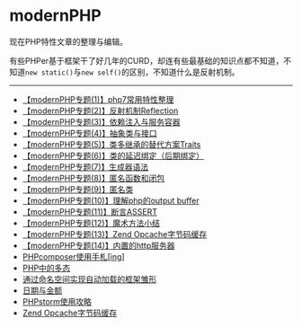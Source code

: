 # modernPHP

现在PHP特性文章的整理与编辑。

有些PHPer基于框架干了好几年的CURD，却连有些最基础的知识点都不知道，不知道`new static()`与`new self()`的区别，不知道什么是反射机制。

----

* [【modernPHP专题(1)】php7常用特性整理](【modernPHP专题(1)】php7常用特性整理.md)
* [【modernPHP专题(2)】反射机制Reflection](【modernPHP专题(2)】反射机制Reflection.md)
* [【modernPHP专题(3)】依赖注入与服务容器](【modernPHP专题(3)】依赖注入与服务容器.md)
* [【modernPHP专题(4)】抽象类与接口](【modernPHP专题(4)】抽象类与接口.md)
* [【modernPHP专题(5)】类多继承的替代方案Traits](【modernPHP专题(5)】类多继承的替代方案Traits.md)
* [【modernPHP专题(6)】类的延迟绑定（后期绑定）](【modernPHP专题(6)】类的延迟绑定（后期绑定）.md)
* [【modernPHP专题(7)】生成器语法](【modernPHP专题(7)】生成器语法.md)
* [【modernPHP专题(8)】匿名函数和闭包](【modernPHP专题(8)】匿名函数和闭包.md)
* [【modernPHP专题(9)】匿名类](【modernPHP专题(9)】匿名类.md)
* [【modernPHP专题(10)】理解php的output buffer](【modernPHP专题(10)】理解php的outputbuffer.md)
* [【modernPHP专题(11)】断言ASSERT](【modernPHP专题(11)】断言ASSERT.md)
* [【modernPHP专题(12)】魔术方法小结](【modernPHP专题(12)】魔术方法小结.md)
* [【modernPHP专题(13)】Zend Opcache字节码缓存](【modernPHP专题(13)】ZendOpcache字节码缓存.md)
* [【modernPHP专题(14)】内置的http服务器](【modernPHP专题(14)】内置的http服务器.md)
* [PHPcomposer使用手札[ing]](PHPcomposer使用手札[ing].md)
* [PHP中的多态](PHP中的多态.md)
* [通过命名空间实现自动加载的框架雏形](通过命名空间实现自动加载的框架雏形.md)
* [日期与金额](日期与金额.md)
* [PHPstorm使用攻略](PHPstorm使用攻略.md)
* [Zend Opcache字节码缓存](ZendOpcache.md)
